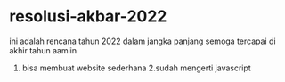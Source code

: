 # resolusi-akbar-2022
ini adalah rencana tahun 2022 dalam jangka panjang semoga tercapai di akhir tahun aamiin
1. bisa membuat website sederhana 
2.sudah mengerti javascript
